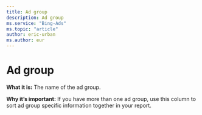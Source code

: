 ```yaml
---
title: Ad group
description: Ad group
ms.service: "Bing-Ads"
ms.topic: "article"
author: eric-urban
ms.author: eur
---
```


# Ad group

**What it is:**     The name of the ad group.

**Why it’s important:**     If you have more than one ad group, use this column to sort ad group specific information together in your report.


